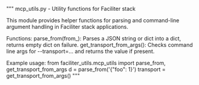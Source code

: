 """
mcp_utils.py - Utility functions for Faciliter stack

This module provides helper functions for parsing and command-line argument handling in Faciliter stack applications.

Functions:
    parse_from(from_): Parses a JSON string or dict into a dict, returns empty dict on failure.
    get_transport_from_args(): Checks command line args for --transport=... and returns the value if present.

Example usage:
    from faciliter_utils.mcp_utils import parse_from, get_transport_from_args
    d = parse_from('{"foo": 1}')
    transport = get_transport_from_args()
"""
